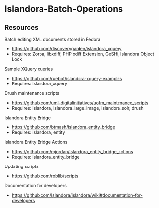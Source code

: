 # Islandora-Batch-Operations

## Resources

Batch editing XML documents stored in Fedora
- https://github.com/discoverygarden/islandora_xquery
- Requires: Zorba, libxdiff, PHP xdiff Extension, GeSHi, Islandora Object Lock

Sample XQuery queries
- https://github.com/ruebot/islandora-xquery-examples
- Requires: islandora_xquery

Drush maintenance scripts
- https://github.com/uml-digitalinitiatives/uofm_maintenance_scripts
- Requires: islandora, islandora_large_image, islandora_solr, drush

Islandora Entity Bridge
- https://github.com/btmash/islandora_entity_bridge
- Requires: islandora, entity

Islandora Entity Bridge Actions
- https://github.com/mjordan/islandora_entity_bridge_actions
- Requires: islandora_entity_bridge

Updating scripts
- https://github.com/roblib/scripts

Documentation for developers
- https://github.com/Islandora/islandora/wiki#documentation-for-developers
